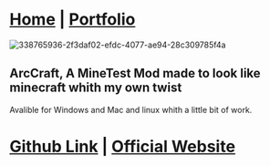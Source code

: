 # [Home](https://arc360alt.github.io/arcsite/) | [Portfolio](Portfolio.md)
![338765936-2f3daf02-efdc-4077-ae94-28c309785f4a](https://github.com/arc360alt/arcsite/assets/155182753/dc9417f4-5fda-40dd-acef-719a574a0773)
## ArcCraft, A MineTest Mod made to look like minecraft whith my own twist
Avalible for Windows and Mac and linux whith a little bit of work.

# [Github Link](https://github.com/arc360alt/ArcCraft) | [Official Website](https://www.arc360.live/arccraft)
